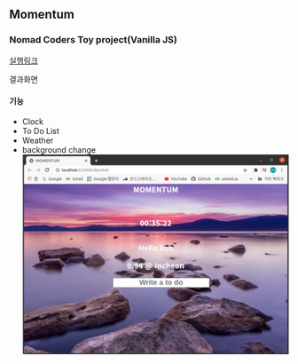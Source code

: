 ## Momentum
### Nomad Coders Toy project(Vanilla JS)
[실행링크](https://tjdgus3160.github.io/Momentum)

결과화면
#### 기능
+ Clock
+ To Do List
+ Weather
+ background change
![Simpson Url](https://github.com/tjdgus3160/Momentum/blob/master/images/%EA%B2%B0%EA%B3%BC.PNG)

